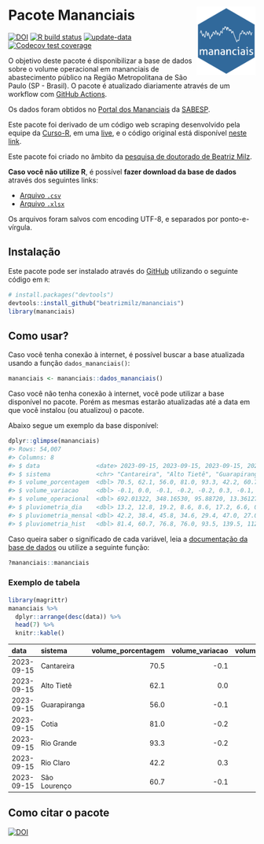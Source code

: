 
<!-- README.md is generated from README.Rmd. Please edit that file -->

# Pacote Mananciais <img src="man/figures/hexlogo.png" align="right" width = "120px"/>

<!-- badges: start -->

[![DOI](https://zenodo.org/badge/DOI/10.5281/zenodo.4733056.svg)](https://doi.org/10.5281/zenodo.4733056)
[![R build
status](https://github.com/beatrizmilz/mananciais/workflows/R-CMD-check/badge.svg)](https://github.com/beatrizmilz/mananciais/actions)
[![update-data](https://github.com/beatrizmilz/mananciais/actions/workflows/2-update_data.yaml/badge.svg)](https://github.com/beatrizmilz/mananciais/actions/workflows/2-update_data.yaml)
[![Codecov test
coverage](https://codecov.io/gh/beatrizmilz/mananciais/branch/master/graph/badge.svg)](https://codecov.io/gh/beatrizmilz/mananciais?branch=master)
<!-- badges: end -->

O objetivo deste pacote é disponibilizar a base de dados sobre o volume
operacional em mananciais de abastecimento público na Região
Metropolitana de São Paulo (SP - Brasil). O pacote é atualizado
diariamente através de um workflow com [GitHub
Actions](https://github.com/beatrizmilz/mananciais/actions).

Os dados foram obtidos no [Portal dos
Mananciais](http://mananciais.sabesp.com.br/Situacao) da
[SABESP](http://site.sabesp.com.br/site/Default.aspx).

Este pacote foi derivado de um código web scraping desenvolvido pela
equipe da [Curso-R](https://www.curso-r.com/), em uma
[live](https://youtu.be/jvZIxrMmOcQ), e o código original está
disponível [neste
link](https://github.com/curso-r/lives/blob/master/drafts/20200730_scraper_sabesp.R).

Este pacote foi criado no âmbito da [pesquisa de doutorado de Beatriz
Milz](https://beatrizmilz.github.io/tese/).

**Caso você não utilize R**, é possível **fazer download da base de
dados** através dos seguintes links:

- [Arquivo
  `.csv`](https://github.com/beatrizmilz/mananciais/raw/master/inst/extdata/mananciais.csv)
- [Arquivo
  `.xlsx`](https://github.com/beatrizmilz/mananciais/blob/master/inst/extdata/mananciais.xlsx?raw=true)

Os arquivos foram salvos com encoding UTF-8, e separados por
ponto-e-vírgula.

## Instalação

Este pacote pode ser instalado através do [GitHub](https://github.com/)
utilizando o seguinte código em `R`:

``` r
# install.packages("devtools")
devtools::install_github("beatrizmilz/mananciais")
library(mananciais)
```

## Como usar?

Caso você tenha conexão à internet, é possível buscar a base atualizada
usando a função `dados_mananciais()`:

``` r
mananciais <- mananciais::dados_mananciais() 
```

Caso você não tenha conexão à internet, você pode utilizar a base
disponível no pacote. Porém as mesmas estarão atualizadas até a data em
que você instalou (ou atualizou) o pacote.

Abaixo segue um exemplo da base disponível:

``` r
dplyr::glimpse(mananciais)
#> Rows: 54,007
#> Columns: 8
#> $ data                <date> 2023-09-15, 2023-09-15, 2023-09-15, 2023-09-15, 2…
#> $ sistema             <chr> "Cantareira", "Alto Tietê", "Guarapiranga", "Cotia…
#> $ volume_porcentagem  <dbl> 70.5, 62.1, 56.0, 81.0, 93.3, 42.2, 60.7, 70.6, 62…
#> $ volume_variacao     <dbl> -0.1, 0.0, -0.1, -0.2, -0.2, 0.3, -0.1, -0.2, -0.2…
#> $ volume_operacional  <dbl> 692.01322, 348.16530, 95.88720, 13.36127, 104.7087…
#> $ pluviometria_dia    <dbl> 13.2, 12.8, 19.2, 8.6, 8.6, 17.2, 6.6, 0.0, 0.1, 0…
#> $ pluviometria_mensal <dbl> 42.2, 38.4, 45.8, 34.6, 29.4, 47.0, 27.0, 29.0, 25…
#> $ pluviometria_hist   <dbl> 81.4, 60.7, 76.8, 76.0, 93.5, 139.5, 112.8, 81.4, …
```

Caso queira saber o significado de cada variável, leia a [documentação
da base de
dados](https://beatrizmilz.github.io/mananciais/reference/mananciais.html)
ou utilize a seguinte função:

``` r
?mananciais::mananciais
```

### Exemplo de tabela

``` r
library(magrittr)
mananciais %>% 
  dplyr::arrange(desc(data)) %>% 
  head(7) %>%
  knitr::kable()
```

| data       | sistema      | volume_porcentagem | volume_variacao | volume_operacional | pluviometria_dia | pluviometria_mensal | pluviometria_hist |
|:-----------|:-------------|-------------------:|----------------:|-------------------:|-----------------:|--------------------:|------------------:|
| 2023-09-15 | Cantareira   |               70.5 |            -0.1 |          692.01322 |             13.2 |                42.2 |              81.4 |
| 2023-09-15 | Alto Tietê   |               62.1 |             0.0 |          348.16530 |             12.8 |                38.4 |              60.7 |
| 2023-09-15 | Guarapiranga |               56.0 |            -0.1 |           95.88720 |             19.2 |                45.8 |              76.8 |
| 2023-09-15 | Cotia        |               81.0 |            -0.2 |           13.36127 |              8.6 |                34.6 |              76.0 |
| 2023-09-15 | Rio Grande   |               93.3 |            -0.2 |          104.70871 |              8.6 |                29.4 |              93.5 |
| 2023-09-15 | Rio Claro    |               42.2 |             0.3 |            5.76091 |             17.2 |                47.0 |             139.5 |
| 2023-09-15 | São Lourenço |               60.7 |            -0.1 |           53.90843 |              6.6 |                27.0 |             112.8 |

## Como citar o pacote

[![DOI](https://zenodo.org/badge/DOI/10.5281/zenodo.4733056.svg)](https://doi.org/10.5281/zenodo.4733056)

